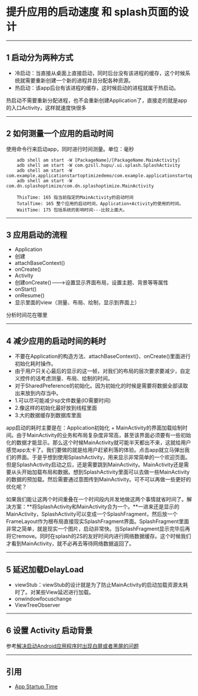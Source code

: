 # 提升应用的启动速度 和 splash页面的设计

---
## 1 启动分为两种方式

- 冷启动：当直接从桌面上直接启动，同时后台没有该进程的缓存，这个时候系统就需要重新创建一个新的进程并且分配各种资源。
- 热启动：该app后台有该进程的缓存，这时候启动的进程就属于热启动。

热启动不需要重新分配进程，也不会重新创建Application了，直接走的就是app的入口Activity，这样就速度快很多

---
## 2 如何测量一个应用的启动时间

使用命令行来启动app，同时进行时间测量。单位：毫秒

```
    adb shell am start -W [PackageName]/[PackageName.MainActivity]
    adb shell am start -W com.gzsll.hupu/.ui.splash.SplashActivity
    adb shell am start -W com.example.applicationstartoptimizedemo/com.example.applicationstartoptimizedemo.SplashActivity
    adb shell am start -W com.dn.splashoptimize/com.dn.splashoptimize.MainActivity

    ThisTime: 165 指当前指定的MainActivity的启动时间
    TotalTime: 165 整个应用的启动时间，Application+Activity的使用的时间。
    WaitTime: 175 包括系统的影响时间---比较上面大。
```

---
## 3 应用启动的流程

- Application
 - 创建
 - attachBaseContext()
 - onCreate()
- Activity
 - 创建onCreate()--->设置显示界面布局，设置主题、背景等等属性
 - onStart()
 - onResume()
 - 显示里面的view（测量、布局、绘制，显示到界面上）

分析时间花在哪里

---
## 4 减少应用的启动时间的耗时

- 不要在Application的构造方法、attachBaseContext()、onCreate()里面进行初始化耗时操作。
- 由于用户只关心最后的显示的这一帧，对我们的布局的层次要求要减少，自定义控件的话考虑测量、布局、绘制的时间。
- 对于SharedPreference的初始化。因为初始化的时候是需要将数据全部读取出来放到内存当中。
 - 1.可以尽可能减少sp文件数量(IO需要时间)
 - 2.像这样的初始化最好放到线程里面
 - 3.大的数据缓存到数据库里面

app启动的耗时主要是在：Application初始化 + MainActivity的界面加载绘制时间。由于MainActivity的业务和布局复杂度非常高，甚至该界面必须要有一些初始化的数据才能显示。那么这个时候MainActivity就可能半天都出不来，这就给用户感觉app太卡了。我们要做的就是给用户赶紧利落的体验。点击app就立马弹出我们的界面。于是乎想到使用SplashActivity，用来显示非常简单的一个欢迎页面。但是SplashActivity启动之后，还是需要跳到MainActivity。MainActivity还是需要从头开始加载布局和数据。想到SplashActivity里面可以去做一些MainActivity的数据的预加载。然后需要通过意图传到MainActivity。可不可以再做一些更好的优化呢？

如果我们能让这两个时间重叠在一个时间段内并发地做这两个事情就省时间了。解决方案：**将SplashActivity和MainActivity合为一个。**一进来还是显示的MainActivity，SplashActivity可以变成一个SplashFragment，然后放一个FrameLayout作为根布局直接现实SplashFragment界面。SplashFragment里面非常之简单，就是现实一个图片，启动非常快。当SplashFragment显示完毕后再将它remove。同时在splash的2S的友好时间内进行网络数据缓存。这个时候我们才看到MainActivity，就不必再去等待网络数据返回了。

---
## 5 延迟加载DelayLoad

- viewStub：viewStub的设计就是为了防止MainActivity的启动加载资源太耗时了。对某些View延迟进行加载。
- onwindowfocuschange
- ViewTreeObserver

---
## 6 设置 Activity 启动背景

参考[解决启动Android应用程序时出现白屏或者黑屏的问题](https://blog.csdn.net/wangjiang_qianmo/article/details/51736418)

---
## 引用

- [App Startup Time](https://developer.android.google.cn/topic/performance/vitals/launch-time)
